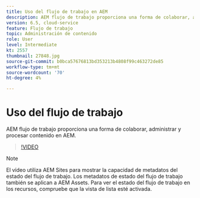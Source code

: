 ```yaml
---
title: Uso del flujo de trabajo en AEM
description: AEM flujo de trabajo proporciona una forma de colaborar, administrar y procesar contenido en AEM.
version: 6.5, cloud-service
feature: Flujo de trabajo
topic: Administración de contenido
role: User
level: Intermediate
kt: 2557
thumbnail: 27848.jpg
source-git-commit: b0bca57676813bd353213b4808f99c463272de85
workflow-type: tm+mt
source-wordcount: '70'
ht-degree: 4%

---
```



# Uso del flujo de trabajo

AEM flujo de trabajo proporciona una forma de colaborar, administrar y procesar contenido en AEM.

>[!VIDEO](https://video.tv.adobe.com/v/27848/?quality=12&learn=on)

>[!NOTE]
>
> El vídeo utiliza AEM Sites para mostrar la capacidad de metadatos del estado del flujo de trabajo. Los metadatos de estado del flujo de trabajo también se aplican a AEM Assets. Para ver el estado del flujo de trabajo en los recursos, compruebe que la vista de lista esté activada.
